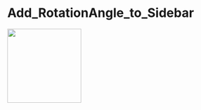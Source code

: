 # Add_RotationAngle_to_Sidebar
<img src="https://github.com/user-attachments/assets/25f73311-aa12-478e-990f-c25981fc8f4f" width="168">
